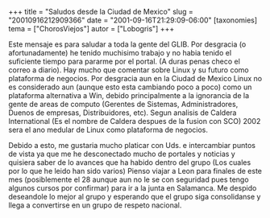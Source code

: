 +++
title = "Saludos desde la Ciudad de Mexico"
slug = "20010916212909366"
date = "2001-09-16T21:29:09-06:00"
[taxonomies]
tema = ["ChorosViejos"]
autor = ["Lobogris"]
+++

Este mensaje es para saludar a toda la gente del GLIB. Por desgracia (o
afortunadamente) he tenido muchisimo trabajo y no habia tenido el
suficiente tiempo para pararme por el portal. (A duras penas checo el
correo a diario). Hay mucho que comentar sobre Linux y su futuro como
plataforma de negocios. Por desgracia aun en la Ciudad de Mexico Linux
no es considerado aun (aunque esto esta cambiando poco a poco) como un
plataforma alternativa a Win, debido principalmente a la ignorancia de
la gente de areas de computo (Gerentes de Sistemas, Administradores,
Duenos de empresas, Distribuidores, etc). Segun analisis de Caldera
International (Es el nombre de Caldera despues de la fusion con SCO)
2002 sera el ano medular de Linux como plataforma de negocios.

<!-- more -->
Debido a esto, me gustaria mucho platicar con Uds. e intercambiar puntos
de vista ya que me he desconectado mucho de portales y noticias y
quisiera saber de lo avances que ha habido dentro del grupo (Los cuales
por lo que he leido han sido varios) Pienso viajar a Leon para finales
de este mes (posiblemente el 28 aunque aun no le se con seguridad pues
tengo algunos cursos por confirmar) para ir a la junta en Salamanca. Me
despido deseandole lo mejor al grupo y esperando que el grupo siga
consolidanse y llega a convertirse en un grupo de respeto nacional.
